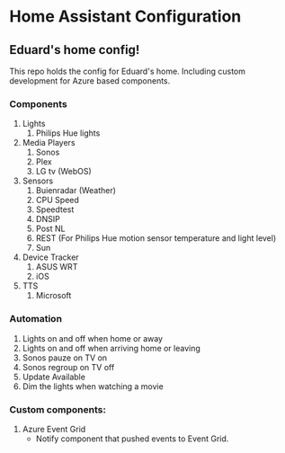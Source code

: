 # Home Assistant Configuration

## Eduard's home config!

This repo holds the config for Eduard's home. Including custom development for Azure based components.

### Components
1. Lights 
    1. Philips Hue lights
1. Media Players 
    1. Sonos
    1. Plex
    1. LG tv (WebOS)
1. Sensors
    1. Buienradar (Weather)
    1. CPU Speed
    1. Speedtest
    1. DNSIP
    1. Post NL
    1. REST (For Philips Hue motion sensor temperature and light level)
    1. Sun
1. Device Tracker
    1. ASUS WRT
    1. iOS
1. TTS
    1. Microsoft 
    
### Automation
1. Lights on and off when home or away
1. Lights on and off when arriving home or leaving
1. Sonos pauze on TV on
1. Sonos regroup on TV off
1. Update Available
1. Dim the lights when watching a movie


### Custom components:
1. Azure Event Grid
    * Notify component that pushed events to Event Grid.
